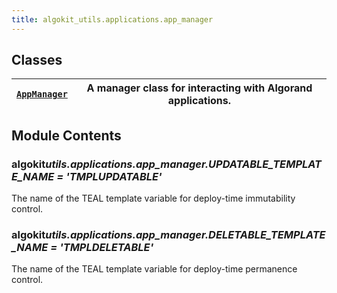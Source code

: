 ```yaml
---
title: algokit_utils.applications.app_manager
---
```


## Classes

| [`AppManager`](#algokit_utils.applications.app_manager.AppManager) | A manager class for interacting with Algorand applications. |
| ------------------------------------------------------------------ | ----------------------------------------------------------- |

## Module Contents

### algokit*utils.applications.app_manager.UPDATABLE_TEMPLATE_NAME *= 'TMPL*UPDATABLE'*

The name of the TEAL template variable for deploy-time immutability control.

### algokit*utils.applications.app_manager.DELETABLE_TEMPLATE_NAME *= 'TMPL*DELETABLE'*

The name of the TEAL template variable for deploy-time permanence control.
